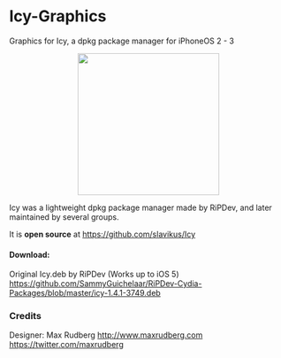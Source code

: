 # Icy-Graphics
 Graphics for Icy, a dpkg package manager for iPhoneOS 2 - 3

<p align="center">
  <img width="256" height="256" src="https://apptapp.me/media/IcyIcon.png">
</p>


Icy was a lightweight dpkg package manager made by RiPDev, and later maintained by several groups.

It is <b>open source</b> at https://github.com/slavikus/Icy


#### Download:
Original Icy.deb by RiPDev (Works up to iOS 5)
https://github.com/SammyGuichelaar/RiPDev-Cydia-Packages/blob/master/icy-1.4.1-3749.deb


### Credits
Designer: Max Rudberg
http://www.maxrudberg.com
https://twitter.com/maxrudberg

